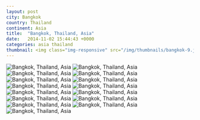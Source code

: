```yaml
---
layout: post
city: Bangkok
country: Thailand
continent: Asia
title:  "Bangkok, Thailand, Asia"
date:   2014-11-02 15:44:43 +0000
categories: asia thailand
thumbnail: <img class="img-responsive" src="/img/thumbnails/bangkok-9.jpg" alt="Bangkok Thailand" />
---
```


<div class="img-container">
	<img class="img-responsive" src="/img/countries/thailand/bangkok-1.jpg" alt="Bangkok, Thailand, Asia"/>
	<img class="img-responsive" src="/img/countries/thailand/bangkok-2.jpg" alt="Bangkok, Thailand, Asia"/>
	<img class="img-responsive" src="/img/countries/thailand/bangkok-3.jpg" alt="Bangkok, Thailand, Asia"/>
	<img class="img-responsive" src="/img/countries/thailand/bangkok-4.jpg" alt="Bangkok, Thailand, Asia"/>
	<img class="img-responsive" src="/img/countries/thailand/bangkok-6.jpg" alt="Bangkok, Thailand, Asia"/>
	<img class="img-responsive" src="/img/countries/thailand/bangkok-7.jpg" alt="Bangkok, Thailand, Asia"/>
	<img class="img-responsive" src="/img/countries/thailand/bangkok-8.jpg" alt="Bangkok, Thailand, Asia"/>
	<img class="img-responsive" src="/img/countries/thailand/bangkok-9.jpg" alt="Bangkok, Thailand, Asia"/>
	<img class="img-responsive" src="/img/countries/thailand/bangkok-10.jpg" alt="Bangkok, Thailand, Asia"/>
	<img class="img-responsive" src="/img/countries/thailand/bangkok-11.jpg" alt="Bangkok, Thailand, Asia"/>
	<img class="img-responsive" src="/img/countries/thailand/bangkok-12.jpg" alt="Bangkok, Thailand, Asia"/>
	<img class="img-responsive" src="/img/countries/thailand/bangkok-14.jpg" alt="Bangkok, Thailand, Asia"/>
	<img class="img-responsive" src="/img/countries/thailand/bangkok-15.jpg" alt="Bangkok, Thailand, Asia"/>
	<img class="img-responsive" src="/img/countries/thailand/bangkok-16.jpg" alt="Bangkok, Thailand, Asia"/>
	<img class="img-responsive" src="/img/countries/thailand/bangkok-17.jpg" alt="Bangkok, Thailand, Asia"/>
</div>
